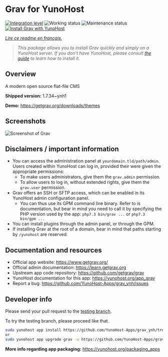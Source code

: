 <!--
N.B.: This README was automatically generated by https://github.com/YunoHost/apps/tree/master/tools/README-generator
It shall NOT be edited by hand.
-->

# Grav for YunoHost

[![Integration level](https://dash.yunohost.org/integration/grav.svg)](https://dash.yunohost.org/appci/app/grav) ![Working status](https://ci-apps.yunohost.org/ci/badges/grav.status.svg) ![Maintenance status](https://ci-apps.yunohost.org/ci/badges/grav.maintain.svg)  
[![Install Grav with YunoHost](https://install-app.yunohost.org/install-with-yunohost.svg)](https://install-app.yunohost.org/?app=grav)

*[Lire ce readme en français.](./README_fr.md)*

> *This package allows you to install Grav quickly and simply on a YunoHost server.
If you don't have YunoHost, please consult [the guide](https://yunohost.org/#/install) to learn how to install it.*

## Overview

A modern open source flat-file CMS

**Shipped version:** 1.7.34~ynh1

**Demo:** https://getgrav.org/downloads/themes

## Screenshots

![Screenshot of Grav](./doc/screenshots/grav.jpg)

## Disclaimers / important information

* You can access the administration panel at `yourdomain.tld/path/admin`. Users created within YunoHost can log in, provided their were given the appropriate permissions:
  * To make users administrators, give them the `grav.admin` permission.
  * To allow users to log in, without extended rights, give them the `grav.user` permission.
* Grav offers an SSH or SFTP access, which can be enabled in its YunoHost admin configuration panel.
  * You can thus use its GPM command line binary.
    Refer to is documentation, but bear in mind you need to call it by specifying the PHP version used by the app:
    `php7.3 bin/grav ...` or `php7.3 bin/gpm ...`
* You can install plugins through the admin panel, or through the GPM.
* If installing Grav at the root of a domain, bear in mind that paths starting by `/yunohost` are reserved.

## Documentation and resources

* Official app website: <https://www.getgrav.org/>
* Official admin documentation: <https://learn.getgrav.org>
* Upstream app code repository: <https://github.com/getgrav/grav>
* YunoHost documentation for this app: <https://yunohost.org/app_grav>
* Report a bug: <https://github.com/YunoHost-Apps/grav_ynh/issues>

## Developer info

Please send your pull request to the [testing branch](https://github.com/YunoHost-Apps/grav_ynh/tree/testing).

To try the testing branch, please proceed like that.

``` bash
sudo yunohost app install https://github.com/YunoHost-Apps/grav_ynh/tree/testing --debug
or
sudo yunohost app upgrade grav -u https://github.com/YunoHost-Apps/grav_ynh/tree/testing --debug
```

**More info regarding app packaging:** <https://yunohost.org/packaging_apps>
